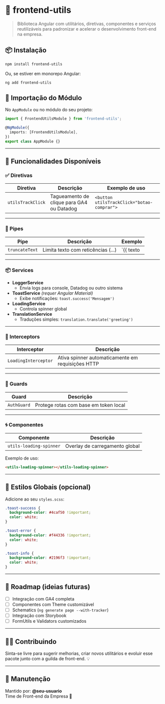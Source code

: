 # 🚀 frontend-utils

> Biblioteca Angular com utilitários, diretivas, componentes e serviços reutilizáveis para padronizar e acelerar o desenvolvimento front-end na empresa.

## 📦 Instalação

```bash
npm install frontend-utils
```

Ou, se estiver em monorepo Angular:

```bash
ng add frontend-utils
```

## 🔧 Importação do Módulo

No `AppModule` ou no módulo do seu projeto:

```ts
import { FrontendUtilsModule } from 'frontend-utils';

@NgModule({
  imports: [FrontendUtilsModule],
})
export class AppModule {}
```

---

## 🧰 Funcionalidades Disponíveis

### ✅ Diretivas

| Diretiva              | Descrição                                      | Exemplo de uso                              |
|-----------------------|-----------------------------------------------|---------------------------------------------|
| `utilsTrackClick`     | Tagueamento de clique para GA4 ou Datadog     | `<button utilsTrackClick="botao-comprar">`  |

---

### 🧪 Pipes

| Pipe           | Descrição                            | Exemplo                         |
|----------------|---------------------------------------|----------------------------------|
| `truncateText` | Limita texto com reticências (...)    | `{{ texto | truncateText: 30 }}` |

---

### 📦 Services

- **LoggerService**
  - Envia logs para console, Datadog ou outro sistema
- **ToastService** *(requer Angular Material)*
  - Exibe notificações: `toast.success('Mensagem')`
- **LoadingService**
  - Controla spinner global
- **TranslationService**
  - Traduções simples: `translation.translate('greeting')`

---

### 🔁 Interceptors

| Interceptor          | Descrição                                           |
|----------------------|------------------------------------------------------|
| `LoadingInterceptor` | Ativa spinner automaticamente em requisições HTTP   |

---

### 🔐 Guards

| Guard       | Descrição                             |
|-------------|----------------------------------------|
| `AuthGuard` | Protege rotas com base em token local  |

---

### 🌀 Componentes

| Componente               | Descrição                         |
|--------------------------|------------------------------------|
| `utils-loading-spinner` | Overlay de carregamento global     |

Exemplo de uso:

```html
<utils-loading-spinner></utils-loading-spinner>
```

---

## 🎨 Estilos Globais (opcional)

Adicione ao seu `styles.scss`:

```scss
.toast-success {
  background-color: #4caf50 !important;
  color: white;
}

.toast-error {
  background-color: #f44336 !important;
  color: white;
}

.toast-info {
  background-color: #2196f3 !important;
  color: white;
}
```

---

## 📌 Roadmap (ideias futuras)

- [ ] Integração com GA4 completa
- [ ] Componentes com Theme customizável
- [ ] Schematics (`ng generate page --with-tracker`)
- [ ] Integração com Storybook
- [ ] FormUtils e Validators customizados

---

## 👨‍💻 Contribuindo

Sinta-se livre para sugerir melhorias, criar novos utilitários e evoluir esse pacote junto com a guilda de front-end. 💡

---

## 🧠 Manutenção

Mantido por: **@seu-usuario**  
Time de Front-end da Empresa 🚀
